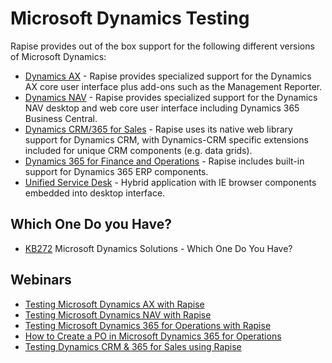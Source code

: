 # Microsoft Dynamics Testing

Rapise provides out of the box support for the following different versions of Microsoft Dynamics:

- [Dynamics AX](/Guide/dynamics_ax/) - Rapise provides specialized support for the Dynamics AX core user interface plus add-ons such as the Management Reporter.
- [Dynamics NAV](/Guide/dynamics_nav/) - Rapise provides specialized support for the Dynamics NAV desktop and web core user interface including Dynamics 365 Business Central.
- [Dynamics CRM/365 for Sales](/Guide/dynamics_crm/) - Rapise uses its native web library support for Dynamics CRM, with Dynamics-CRM specific extensions included for unique CRM components (e.g. data grids).
- [Dynamics 365 for Finance and Operations](/Guide/dynamics_365/) - Rapise includes built-in support for Dynamics 365 ERP components.
- [Unified Service Desk](/Guide/unified_service_desk/) - Hybrid application with IE browser components embedded into desktop interface.

## Which One Do you Have?

- [KB272](https://www.inflectra.com/Support/KnowledgeBase/KB272.aspx) Microsoft Dynamics Solutions - Which One Do You Have?

## Webinars

- [Testing Microsoft Dynamics AX with Rapise](https://youtu.be/KH1-WVqHZ5k)
- [Testing Microsoft Dynamics NAV with Rapise](https://youtu.be/IxwxLqJZdCc)
- [Testing Microsoft Dynamics 365 for Operations with Rapise](https://youtu.be/YMhT0GLNwUE)
- [How to Create a PO in Microsoft Dynamics 365 for Operations](https://youtu.be/NKE1Lg5OgoQ)
- [Testing Dynamics CRM & 365 for Sales using Rapise](https://youtu.be/49DpIhpFLx8)